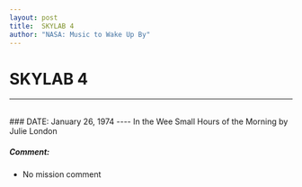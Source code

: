 ```yaml
---
layout: post
title:  SKYLAB 4
author: "NASA: Music to Wake Up By"
---
```


# SKYLAB 4
----
<br/>
### DATE: January 26, 1974
----
In the Wee Small Hours of the Morning by Julie London

##### Comment:
* No mission comment

